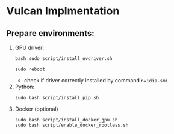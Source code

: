 # Vulcan Implmentation

## Prepare environments: 
1. GPU driver:
    ```
    bash sudo script/install_nvdriver.sh
    ```
    ```
    sudo reboot
    ```
    - check if driver correctly installed by command `nvidia-smi`
2. Python: 
    ```
    sudo bash script/install_pip.sh
    ```
3. Docker (optional)
    ```
    sudo bash script/install_docker_gpu.sh
    sudo bash script/enable_docker_rootless.sh
    ```